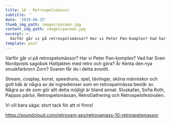 ```yaml
---
title: 10 - Retrospelsmässor
subtitle: ''
date: '2019-06-25'
thumb_img_path: images/pacman.jpg
content_img_path: images/pacman.jpg
excerpt: >-
  Varför går vi på retrospelsmässor? Har vi Peter Pan-komplex? Vad har Sven Nordqvists sagobok Hattjakten med retro och göra? Är Kenta den nya snuskfarbrorn Zorn? Svaren får du i detta avsnitt.
template: post
---
```


Varför går vi på retrospelsmässor? Har vi Peter Pan-komplex? Vad har Sven Nordqvists sagobok Hattjakten med retro och göra? Är Kenta den nya snuskfarbrorn Zorn? Svaren får du i detta avsnitt.

Stream, cosplay, konst, speedruns, spel, tävlingar, sköna människor och gott käk är några av de ingredienser som en retrospelmässa består av.
Några av de som gör allt detta möjligt är bland annat: Sluskafan, Sofia Roth, Pappas pärlor, Retrospelsmässan, RetroGathering och Retrospelsfestivalen.

Vi vill bara säga: stort tack för att ni finns!

https://soundcloud.com/retrovani-ass/retrovaniass-10-retrospelsmassor

